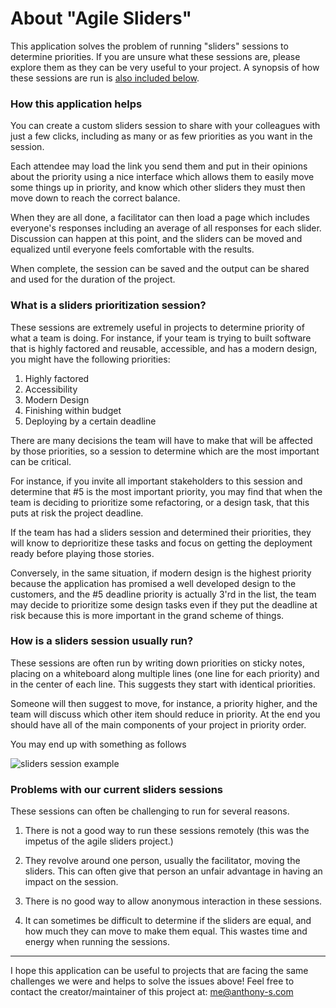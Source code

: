 # About "Agile Sliders"

This application solves the problem of running "sliders" sessions to determine priorities. If you are unsure what these sessions are, please explore them as they can be very useful to your project. A synopsis of how these sessions are run is [also included below](#what-is-sliders-session).

 ### How this application helps
 
You can create a custom sliders session to share with your colleagues with just a few clicks, including as many or as few priorities as you want in the session.
 
Each attendee may load the link you send them and put in their opinions about the priority using a nice interface which allows them to easily move some things up in priority, and know which other sliders they must then move down to reach the correct balance. 
 
When they are all done, a facilitator can then load a page which includes everyone's responses including an average of all responses for each slider. Discussion can happen at this point, and the sliders can be moved and equalized until everyone feels comfortable with the results.
 
When complete, the session can be saved and the output can be shared and used for the duration of the project.
 
<a name="what-is-sliders-session"></a>
### What is a sliders prioritization session?

These sessions are extremely useful in projects to determine priority of what a team is doing. For instance, if your team is trying to built software that is highly factored and reusable, accessible, and has a modern design, you might have the following priorities:

1. Highly factored
2. Accessibility
3. Modern Design
4. Finishing within budget
5. Deploying by a certain deadline

There are many decisions the team will have to make that will be affected by those priorities, so a session to determine which are the most important can be critical.

For instance, if you invite all important stakeholders to this session and determine that #5 is the most important priority, you may find that when the team is deciding to prioritize some refactoring, or a design task, that this puts at risk the project deadline.

If the team has had a sliders session and determined their priorities, they will know to deprioritize these tasks and focus on getting the deployment ready before playing those stories.

Conversely, in the same situation, if modern design is the highest priority because the application has promised a well developed design to the customers, and the #5 deadline priority is actually 3'rd in the list, the team may decide to prioritize some design tasks even if they put the deadline at risk because this is more important in the grand scheme of things.

### How is a sliders session usually run?

These sessions are often run by writing down priorities on sticky notes, placing on a whiteboard along multiple lines (one line for each priority) and in the center of each line. This suggests they start with identical priorities.

Someone will then suggest to move, for instance, a priority higher, and the team will discuss which other item should reduce in priority. At the end you should have all of the main components of your project in priority order.

You may end up with something as follows

![sliders session example](https://d2mug8yhikhiqv.cloudfront.net/wp-content/uploads/2014/07/23164031/success-sliders-bright-600.png)

### Problems with our current sliders sessions

These sessions can often be challenging to run for several reasons.
 
1. There is not a good way to run these sessions remotely (this was the impetus of the agile sliders project.)
 
2. They revolve around one person, usually the facilitator, moving the sliders. This can often give that person an unfair advantage in having an impact on the session.

3. There is no good way to allow anonymous interaction in these sessions.
   
4. It can sometimes be difficult to determine if the sliders are equal, and how much they can move to make them equal. This wastes time and energy when running the sessions.
 
 -------------------
 
I hope this application can be useful to projects that are facing the same challenges we were and helps to solve the issues above! Feel free to contact the creator/maintainer of this project at: [me@anthony-s.com](mailto:me@anthony-s.com)